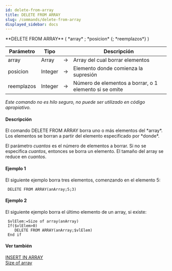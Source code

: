 ```yaml
---
id: delete-from-array
title: DELETE FROM ARRAY
slug: /commands/delete-from-array
displayed_sidebar: docs
---
```


<!--REF #_command_.DELETE FROM ARRAY.Syntax-->**DELETE FROM ARRAY** ( *array* ; *posicion* {; *reemplazos*} )<!-- END REF-->
<!--REF #_command_.DELETE FROM ARRAY.Params-->
| Parámetro | Tipo |  | Descripción |
| --- | --- | --- | --- |
| array | Array | &#8594;  | Array del cual borrar elementos |
| posicion | Integer | &#8594;  | Elemento donde comienza la supresión |
| reemplazos | Integer | &#8594;  | Número de elementos a borrar, o 1 elemento si se omite |

<!-- END REF-->

*Este comando no es hilo seguro, no puede ser utilizado en código apropiativo.*


#### Descripción 

<!--REF #_command_.DELETE FROM ARRAY.Summary-->El comando DELETE FROM ARRAY borra uno o más elementos del *array*.<!-- END REF--> Los elementos se borran a partir del elemento especificado por *donde*.

El parámetro *cuantos* es el número de elementos a borrar. Si no se especifica *cuantos*, entonces se borra un elemento. El tamaño del array se reduce en *cuantos*.

#### Ejemplo 1 

El siguiente ejemplo borra tres elementos, comenzando en el elemento 5:

```4d
 DELETE FROM ARRAY(anArray;5;3)
```

#### Ejemplo 2 

El siguiente ejemplo borra el último elemento de un array, si existe:

```4d
 $vlElem:=Size of array(anArray)
 If($vlElem>0)
    DELETE FROM ARRAY(anArray;$vlElem)
 End if
```

#### Ver también 

[INSERT IN ARRAY](insert-in-array.md)  
[Size of array](size-of-array.md)  